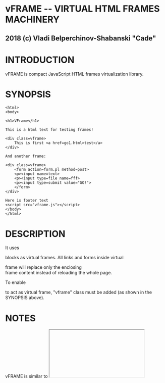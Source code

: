 


#  vFRAME -- VIRTUAL HTML FRAMES MACHINERY
##   2018 (c) Vladi Belperchinov-Shabanski "Cade"

#  INTRODUCTION

vFRAME is compact JavaScript HTML frames virtualization library.

#  SYNOPSIS

    <html>
    <body>

    <h1>VFrame</h1>

    This is a html text for testing frames!

    <div class=vframe>
        This is first <a href=go1.html>test</a>
    </div>

    And another frame:
    
    <div class=vframe>
        <form action=form.pl method=post>
        <p><input name=text>
        <p><input type=file name=fff>
        <p><input type=submit value="GO!">
        </form>
    </div>

    Here is footer text
    <script src="vframe.js"></script> 
    </body>
    </html>


#  DESCRIPTION

It uses <DIV> blocks as virtual frames. All links and forms inside virtual
<DIV> frame will replace only the enclosing <DIV> frame content instead of
reloading the whole page. 

To enable <DIV> to act as virtual frame, "vframe" class must be added (as
shown in the SYNOPSIS above).

#  NOTES

vFRAME is similar to <iframe> but very different than <frame>.

vFRAME replaces only the enclosing <DIV> and the result is homogeneousHTML text.

vFRAME is written in native JavaScript and does not have further dependencies.

vFRAME is tested with latest Firefox, Safari, Opera and Chrome.

vFRAME is intentionally plain JS code without modern JS dev crap! It has no
minified version, if you need one, you are free to make one :) If you do not
like this, there are countless other JS "frameworks" and "revolutionary" libs.

vFRAME is licensed under GPLv2, for full text see file "COPYING".

#  AUTHOR

    Vladi Belperchinov-Shabanski "Cade"
    <cade@bis.bg> <cade@cpan.org> <shabanski@gmail.com>
    https://github.com/cade-vs
    https://github.com/cade-vs/js-vframe
    github repo: git@github.com:cade-vs/js-vframe.git
